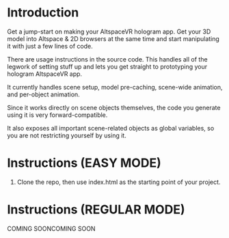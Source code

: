 # Introduction
Get a jump-start on making your AltspaceVR hologram app.
Get your 3D model into Altspace & 2D browsers at the same time and start manipulating it with just a few lines of code.

There are usage instructions in the source code.  This handles all of the legwork of setting stuff up and lets you get straight to prototyping your hologram AltspaceVR app.

It currently handles scene setup, model pre-caching, scene-wide animation, and per-object animation.

Since it works directly on scene objects themselves, the code you generate using it is very forward-compatible.

It also exposes all important scene-related objects as global variables, so you are not restricting yourself by using it.

# Instructions (EASY MODE)
1. Clone the repo, then use index.html as the starting point of your project.

# Instructions (REGULAR MODE)
COMING SOONCOMING SOON
